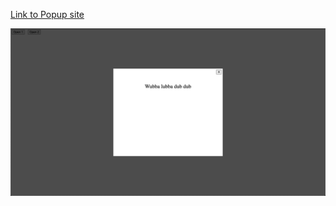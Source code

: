 <a href="http://olga.tokarenko.net/Popup/" target="_blank" style="display:block;">Link to Popup site</a>

![Popup Preview](/images/Popup.png)
